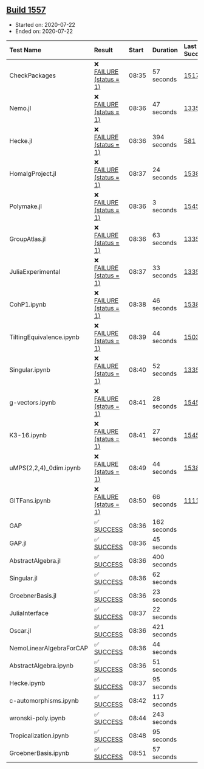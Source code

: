 ## [Build 1557](https://oscarci.mathematik.uni-kl.de/job/oscar-julia-1.4/1557/)

* Started on: 2020-07-22
* Ended on: 2020-07-22

| Test Name    | Result | Start | Duration | Last Success | First Failure |
|:-------------|:-------|:------|:---------|:-------------|:--------------|
| CheckPackages | ❌ [FAILURE (status = 1)](https://oscarci.mathematik.uni-kl.de/job/oscar-julia-1.4/1557/artifact/logs/build-1557/CheckPackages.log) | 08:35 | 57 seconds | [1517](https://oscarci.mathematik.uni-kl.de/job/oscar-julia-1.4/1517/) | [1518](https://oscarci.mathematik.uni-kl.de/job/oscar-julia-1.4/1518/) |
| Nemo.jl | ❌ [FAILURE (status = 1)](https://oscarci.mathematik.uni-kl.de/job/oscar-julia-1.4/1557/artifact/logs/build-1557/Nemo.jl.log) | 08:36 | 47 seconds | [1335](https://oscarci.mathematik.uni-kl.de/job/oscar-julia-1.4/1335/) | [1336](https://oscarci.mathematik.uni-kl.de/job/oscar-julia-1.4/1336/) |
| Hecke.jl | ❌ [FAILURE (status = 1)](https://oscarci.mathematik.uni-kl.de/job/oscar-julia-1.4/1557/artifact/logs/build-1557/Hecke.jl.log) | 08:36 | 394 seconds | [581](https://oscarci.mathematik.uni-kl.de/job/oscar-julia-1.4/581/) | [582](https://oscarci.mathematik.uni-kl.de/job/oscar-julia-1.4/582/) |
| HomalgProject.jl | ❌ [FAILURE (status = 1)](https://oscarci.mathematik.uni-kl.de/job/oscar-julia-1.4/1557/artifact/logs/build-1557/HomalgProject.jl.log) | 08:37 | 24 seconds | [1538](https://oscarci.mathematik.uni-kl.de/job/oscar-julia-1.4/1538/) | [1539](https://oscarci.mathematik.uni-kl.de/job/oscar-julia-1.4/1539/) |
| Polymake.jl | ❌ [FAILURE (status = 1)](https://oscarci.mathematik.uni-kl.de/job/oscar-julia-1.4/1557/artifact/logs/build-1557/Polymake.jl.log) | 08:36 | 3 seconds | [1545](https://oscarci.mathematik.uni-kl.de/job/oscar-julia-1.4/1545/) | [1546](https://oscarci.mathematik.uni-kl.de/job/oscar-julia-1.4/1546/) |
| GroupAtlas.jl | ❌ [FAILURE (status = 1)](https://oscarci.mathematik.uni-kl.de/job/oscar-julia-1.4/1557/artifact/logs/build-1557/GroupAtlas.jl.log) | 08:36 | 63 seconds | [1335](https://oscarci.mathematik.uni-kl.de/job/oscar-julia-1.4/1335/) | [1336](https://oscarci.mathematik.uni-kl.de/job/oscar-julia-1.4/1336/) |
| JuliaExperimental | ❌ [FAILURE (status = 1)](https://oscarci.mathematik.uni-kl.de/job/oscar-julia-1.4/1557/artifact/logs/build-1557/JuliaExperimental.log) | 08:37 | 33 seconds | [1335](https://oscarci.mathematik.uni-kl.de/job/oscar-julia-1.4/1335/) | [1336](https://oscarci.mathematik.uni-kl.de/job/oscar-julia-1.4/1336/) |
| CohP1.ipynb | ❌ [FAILURE (status = 1)](https://oscarci.mathematik.uni-kl.de/job/oscar-julia-1.4/1557/artifact/logs/build-1557/CohP1.ipynb.log) | 08:38 | 46 seconds | [1538](https://oscarci.mathematik.uni-kl.de/job/oscar-julia-1.4/1538/) | [1539](https://oscarci.mathematik.uni-kl.de/job/oscar-julia-1.4/1539/) |
| TiltingEquivalence.ipynb | ❌ [FAILURE (status = 1)](https://oscarci.mathematik.uni-kl.de/job/oscar-julia-1.4/1557/artifact/logs/build-1557/TiltingEquivalence.ipynb.log) | 08:39 | 44 seconds | [1503](https://oscarci.mathematik.uni-kl.de/job/oscar-julia-1.4/1503/) | [1504](https://oscarci.mathematik.uni-kl.de/job/oscar-julia-1.4/1504/) |
| Singular.ipynb | ❌ [FAILURE (status = 1)](https://oscarci.mathematik.uni-kl.de/job/oscar-julia-1.4/1557/artifact/logs/build-1557/Singular.ipynb.log) | 08:40 | 52 seconds | [1335](https://oscarci.mathematik.uni-kl.de/job/oscar-julia-1.4/1335/) | [1336](https://oscarci.mathematik.uni-kl.de/job/oscar-julia-1.4/1336/) |
| g-vectors.ipynb | ❌ [FAILURE (status = 1)](https://oscarci.mathematik.uni-kl.de/job/oscar-julia-1.4/1557/artifact/logs/build-1557/g-vectors.ipynb.log) | 08:41 | 28 seconds | [1545](https://oscarci.mathematik.uni-kl.de/job/oscar-julia-1.4/1545/) | [1546](https://oscarci.mathematik.uni-kl.de/job/oscar-julia-1.4/1546/) |
| K3-16.ipynb | ❌ [FAILURE (status = 1)](https://oscarci.mathematik.uni-kl.de/job/oscar-julia-1.4/1557/artifact/logs/build-1557/K3-16.ipynb.log) | 08:41 | 27 seconds | [1545](https://oscarci.mathematik.uni-kl.de/job/oscar-julia-1.4/1545/) | [1546](https://oscarci.mathematik.uni-kl.de/job/oscar-julia-1.4/1546/) |
| uMPS(2,2,4)_0dim.ipynb | ❌ [FAILURE (status = 1)](https://oscarci.mathematik.uni-kl.de/job/oscar-julia-1.4/1557/artifact/logs/build-1557/uMPS-2-2-4-_0dim.ipynb.log) | 08:49 | 44 seconds | [1538](https://oscarci.mathematik.uni-kl.de/job/oscar-julia-1.4/1538/) | [1539](https://oscarci.mathematik.uni-kl.de/job/oscar-julia-1.4/1539/) |
| GITFans.ipynb | ❌ [FAILURE (status = 1)](https://oscarci.mathematik.uni-kl.de/job/oscar-julia-1.4/1557/artifact/logs/build-1557/GITFans.ipynb.log) | 08:50 | 66 seconds | [1111](https://oscarci.mathematik.uni-kl.de/job/oscar-julia-1.4/1111/) | [1112](https://oscarci.mathematik.uni-kl.de/job/oscar-julia-1.4/1112/) |
| GAP | ✅ [SUCCESS](https://oscarci.mathematik.uni-kl.de/job/oscar-julia-1.4/1557/artifact/logs/build-1557/GAP.log) | 08:36 | 162 seconds |  |  |
| GAP.jl | ✅ [SUCCESS](https://oscarci.mathematik.uni-kl.de/job/oscar-julia-1.4/1557/artifact/logs/build-1557/GAP.jl.log) | 08:36 | 45 seconds |  |  |
| AbstractAlgebra.jl | ✅ [SUCCESS](https://oscarci.mathematik.uni-kl.de/job/oscar-julia-1.4/1557/artifact/logs/build-1557/AbstractAlgebra.jl.log) | 08:36 | 400 seconds |  |  |
| Singular.jl | ✅ [SUCCESS](https://oscarci.mathematik.uni-kl.de/job/oscar-julia-1.4/1557/artifact/logs/build-1557/Singular.jl.log) | 08:36 | 62 seconds |  |  |
| GroebnerBasis.jl | ✅ [SUCCESS](https://oscarci.mathematik.uni-kl.de/job/oscar-julia-1.4/1557/artifact/logs/build-1557/GroebnerBasis.jl.log) | 08:36 | 23 seconds |  |  |
| JuliaInterface | ✅ [SUCCESS](https://oscarci.mathematik.uni-kl.de/job/oscar-julia-1.4/1557/artifact/logs/build-1557/JuliaInterface.log) | 08:37 | 22 seconds |  |  |
| Oscar.jl | ✅ [SUCCESS](https://oscarci.mathematik.uni-kl.de/job/oscar-julia-1.4/1557/artifact/logs/build-1557/Oscar.jl.log) | 08:36 | 421 seconds |  |  |
| NemoLinearAlgebraForCAP | ✅ [SUCCESS](https://oscarci.mathematik.uni-kl.de/job/oscar-julia-1.4/1557/artifact/logs/build-1557/NemoLinearAlgebraForCAP.log) | 08:36 | 44 seconds |  |  |
| AbstractAlgebra.ipynb | ✅ [SUCCESS](https://oscarci.mathematik.uni-kl.de/job/oscar-julia-1.4/1557/artifact/logs/build-1557/AbstractAlgebra.ipynb.log) | 08:36 | 51 seconds |  |  |
| Hecke.ipynb | ✅ [SUCCESS](https://oscarci.mathematik.uni-kl.de/job/oscar-julia-1.4/1557/artifact/logs/build-1557/Hecke.ipynb.log) | 08:37 | 95 seconds |  |  |
| c-automorphisms.ipynb | ✅ [SUCCESS](https://oscarci.mathematik.uni-kl.de/job/oscar-julia-1.4/1557/artifact/logs/build-1557/c-automorphisms.ipynb.log) | 08:42 | 117 seconds |  |  |
| wronski-poly.ipynb | ✅ [SUCCESS](https://oscarci.mathematik.uni-kl.de/job/oscar-julia-1.4/1557/artifact/logs/build-1557/wronski-poly.ipynb.log) | 08:44 | 243 seconds |  |  |
| Tropicalization.ipynb | ✅ [SUCCESS](https://oscarci.mathematik.uni-kl.de/job/oscar-julia-1.4/1557/artifact/logs/build-1557/Tropicalization.ipynb.log) | 08:48 | 95 seconds |  |  |
| GroebnerBasis.ipynb | ✅ [SUCCESS](https://oscarci.mathematik.uni-kl.de/job/oscar-julia-1.4/1557/artifact/logs/build-1557/GroebnerBasis.ipynb.log) | 08:51 | 57 seconds |  |  |
